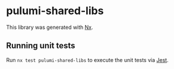 # pulumi-shared-libs

This library was generated with [Nx](https://nx.dev).

## Running unit tests

Run `nx test pulumi-shared-libs` to execute the unit tests via [Jest](https://jestjs.io).
